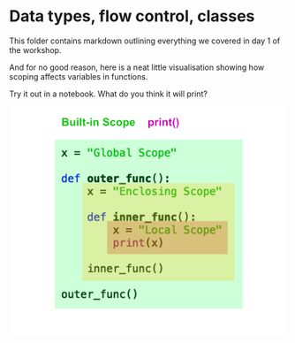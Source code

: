 # Data types, flow control, classes

This folder contains markdown outlining everything we covered in day 1 of the workshop. 

And for no good reason, here is a neat little visualisation showing how scoping affects variables in functions. 

Try it out in a notebook. What do you think it will print?

![img](resources/scope.png)